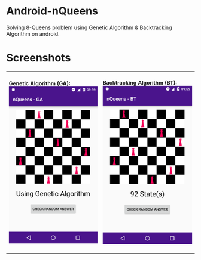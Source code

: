 # Android-nQueens
Solving 8-Queens problem using Genetic Algorithm & Backtracking Algorithm on android.

# Screenshots
<table style="border:0px;">
  <tr>
    <td>
      <h4>Genetic Algorithm (GA):<br>
      <img src="https://raw.githubusercontent.com/arefbhrn/Android-nQueens/master/screenshots/Screenshot_20160709-095935.png" width="250"/>
    </td>
    <td>
      <h4>Backtracking Algorithm (BT):<br>
      <img src="https://raw.githubusercontent.com/arefbhrn/Android-nQueens/master/screenshots/Screenshot_20160709-095921.png" width="250"/>
    </td>
  </tr>
</table>
